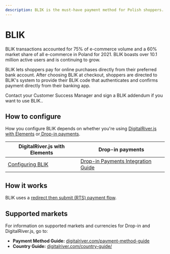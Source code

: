 ```yaml
---
description: BLIK is the must-have payment method for Polish shoppers.
---
```


# BLIK

BLIK transactions accounted for 75% of e-commerce volume and a 60% market share of all e-commerce in Poland for 2021. BLIK boasts over 10.1 million active users and is continuing to grow.

BLIK lets shoppers pay for online purchases directly from their preferred bank account. After choosing BLIK at checkout, shoppers are directed to BLIK's system to provide their BLIK code that authenticates and confirms payment directly from their banking app.

Contact your Customer Success Manager and sign a BLIK addendum if you want to use BLIK..

## How to configure

How you configure BLIK depends on whether you're using [DigitalRiver.js with Elements](../payments-solutions/digitalriver.js/) or[ Drop-in payments](../payments-solutions/drop-in/).&#x20;

| DigitalRiver.js with Elements                                                                 | Drop-in payments                                                                                 |
| --------------------------------------------------------------------------------------------- | ------------------------------------------------------------------------------------------------ |
| [Configuring BLIK](../payments-solutions/digitalriver.js/payment-methods/configuring-blik.md) | [Drop-in Payments Integration Guide](../payments-solutions/drop-in/drop-in-integration-guide.md) |

## How it works

BLIK uses a [redirect then submit (RTS) payment flow](../building-your-workflows/flows-by-payment-type.md#redirect-then-submit-rts-payment-flow).

## Supported markets

For information on supported markets and currencies for Drop-in and DigitalRiver.js, go to:&#x20;

* **Payment Method Guide:** [digitalriver.com/payment-method-guide](https://www.digitalriver.com/payment-method/blik/)
* **Country Guide:** [digitalriver.com/country-guide/](https://www.digitalriver.com/country-guide/)
